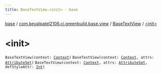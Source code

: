 ```yaml
---
title: BaseTextView.<init> - base
---
```


[base](../../index.html) / [com.kevalpatel2106.ci.greenbuild.base.view](../index.html) / [BaseTextView](index.html) / [&lt;init&gt;](./-init-.html)

# &lt;init&gt;

`BaseTextView(context: `[`Context`](https://developer.android.com/reference/android/content/Context.html)`)`
`BaseTextView(context: `[`Context`](https://developer.android.com/reference/android/content/Context.html)`, attrs: `[`AttributeSet`](https://developer.android.com/reference/android/util/AttributeSet.html)`)`
`BaseTextView(context: `[`Context`](https://developer.android.com/reference/android/content/Context.html)`, attrs: `[`AttributeSet`](https://developer.android.com/reference/android/util/AttributeSet.html)`, defStyleAttr: `[`Int`](https://kotlinlang.org/api/latest/jvm/stdlib/kotlin/-int/index.html)`)`